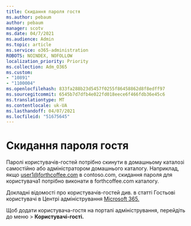 ```yaml
---
title: Скидання пароля гостя
ms.author: pebaum
author: pebaum
manager: scotv
ms.date: 04/7/2021
ms.audience: Admin
ms.topic: article
ms.service: o365-administration
ROBOTS: NOINDEX, NOFOLLOW
localization_priority: Priority
ms.collection: Adm_O365
ms.custom:
- "10891"
- "1100004"
ms.openlocfilehash: 833fa288b23d5457f0255f86458862d8f8edff97
ms.sourcegitcommit: 6545b7d7dfb4e022fd018eece6f466fdb36e45c6
ms.translationtype: MT
ms.contentlocale: uk-UA
ms.lasthandoff: 04/07/2021
ms.locfileid: "51675645"
---
```

# <a name="guest-user-password-reset"></a>Скидання пароля гостя

Паролі користувачів-гостей потрібно скинути в домашньому каталозі самостійно або адміністратором домашнього каталогу. Наприклад, якщо user1@forthcoffee.com в contoso.com, скидання пароля для користувача1 потрібно виконати в forthcoffee.com каталогу.

Докладні відомості про користувачів-гостей див. в статті Гостьові користувачі в Центрі адміністрування [Microsoft 365.](https://docs.microsoft.com/microsoft-365/admin/add-users/about-guest-users)

Щоб додати користувача-гостя на порталі адміністрування, перейдіть до меню  >  **Користувачі-гості.**